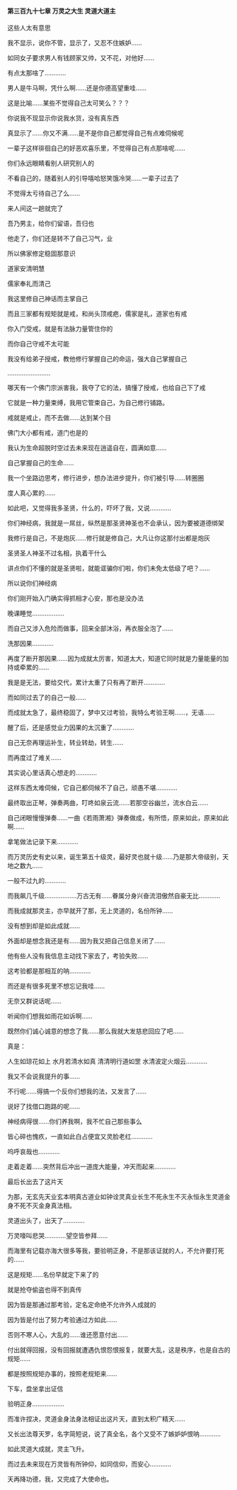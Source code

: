 #### 第三百九十七章 万灵之大生 灵道大道主

这些人太有意思

我不显示，说你不管，显示了，又忍不住嫉妒……

如同女子要求男人有钱顾家又帅，又不花，对他好……

有点太那啥了…………

男人是牛马啊，凭什么啊……还是你德高望重哇……

这是比喻……某些不觉得自己太可笑么？？？

你说我不现显示你说我水货，没有真东西

真显示了……你又不满……是不是你自己都觉得自己有点难伺候呢

一辈子这样徘徊自己的好恶欢喜乐里，不觉得自己有点那啥呢……

你们永远眼睛看别人研究别人的


不看自己的，随着别人的引导嘻哈怒笑饿冷哭……一辈子过去了

不觉得太亏待自己了么……

来人间这一趟就完了

吾乃男主，给你们留语，吾归也

他走了，你们还是转不了自己习气，业

所以佛家修定稳固那意识

道家安清明慧

儒家奉礼而清己

我这里修自己神话而主掌自己

而且三家都有规矩就是戒，和尚头顶戒疤，儒家是礼，道家也有戒

你入门受戒，就是有法脉力量管住你的

而你自己守戒不太可能

我没有给弟子授戒，教他修行掌握自己的命运，强大自己掌握自己

……………………

哪天有一个佛门宗派害我，我夺了它的法，搞懂了授戒，也给自己下了戒

它就是一种力量束缚，我用它管束自己，为自己修行铺路。

戒就是戒止，而不去做……达到某个目

佛门大小都有戒，道门也是的

我认为生命超脱时空过去未来现在逍遥自在，圆满如意……

自己掌握自己的生命……

我一个坐路边思考，修行进步，想办法进步提升，你们被引导……转圈圈

度人真心累的……

如此吧，又觉得我多圣贤，什么的，吓坏了我，又说…………

你们神经病，我就是一屌丝，纵然是那圣贤神圣也不会承认，因为要被道德绑架


我修行是自己，不是炮灰……修行就是修自己，大凡让你这那付出都是炮灰

圣贤圣人神圣不过名相，执着干什么

讲点你们不懂的就是圣贤啦，就能诓骗你们啦，你们未免太低级了吧？……

所以说你们神经病

你们刚开始入门确实得抓相才心安，那也是没办法

晚课睡觉………………

而自己又涉入危险而做事，回来全部沐浴，再衣服全泡了……

洗那因果…………

再度了断开那因果……因为成就太厉害，知道太大，知道它同时就是力量能量的加持或牵累的……

我是是无法，要给交代，累计太重了只有再了断开…………

而如同过去了的自己一般……

而成就太急了，最终稳固了，梦中又过考验，我特么考验王啊……，无语……

醒了后，还是感觉业力因果的太沉重了…………

自己无奈再理运补生，转业转劫，转生……

而再度过了难关……

其实说心里话真心想走的…………

这样东西太难伺候，它自己都伺候不了自己，顽愚不堪…………

最终取出正琴，弹奏两曲，叮咚如泉云流……若那空谷幽兰，流水白云……

自己闭眼慢慢弹奏……一曲《若雨萧湘》弹奏做成，有所悟，原来如此，原来如此啊……

拿笔做法记录下来…………

而万灵历史有史以来，诞生第五十级灵，最好灵也就十级……乃是那大帝级别，天地之数九……

一般不过九的…………

而我飙几千级………………万古无有……眷属分身兴奋流泪傲然自豪无比…………

而我成就那灵主，亦早就开了那，无上灵道的，名份所钟……

没有想到却是如此成就……

外面却是想念我还是有……因为我又把自己信息关闭了……

他有些人没有我信息主动找下家去了，考验失败……

这考验都是那相互的呐…………

而还是有很多死里不想忘记我哇……

无奈又群说话呢……

听闻你们想我如雨花如诉啊……

既然你们诚心诚意的想念了我……那么我就大发慈悲回应了吧……

真是：

人生如琼花如上
水月若清水如真
清清明行道如罡
水清波定火烟云…………

我又不会说我提升的事……

不行呢……得搞一个反你们想我的法，又发言了……

说好了找借口跑路的呢……

神经病得很……你们养我啊，我不忙自己那些事么

皆心碎也愧疚，一直如此白占便宜又灵脸老红…………


呜呼哀哉也…………

走着走着……突然背后冲出一道庞大能量，冲天而起来…………

最后长出去了这片天

为那，无玄先天业玄本明真古道业如钟诠灵真业长生不死永生不灭永恒永生灵道金身不死不灭金身真法相。


灵道出头了，出天了…………

万灵嚎叫悲哭…………望空皆参拜……

而海里有记载亦海大很多等我，要验明正身，不是那该证就的人，不允许要打死的……

这是规矩……名份早就定下来了的

就是抢夺偷盗也得不到真传

因为皆是那通过那考验，定名定命绝不允许外人成就的

因为皆是付出了努力考验通过方如此……

否则不寒人心，大乱的……谁还愿意付出……

付出就得回报，没有回报就遭遇仇恨怨恨报复，就要大乱，这是秩序，也是自古的规矩……

都是按照规矩办事的，按照老规矩来……

下车，盘坐拿出证信

验明正身………………

而准许捏决，灵道金身法身法相证出这片天，直到太积广精天……

又长出法尊天罗，名字简短说，说了真全名，各个又受不了嫉妒妒恨呐…………

如此灵道大成就，灵主飞升。

而过去未来现在万灵皆有所钟仰，如同信仰，而安心…………


天再降功德，我，又完成了大使命也。

